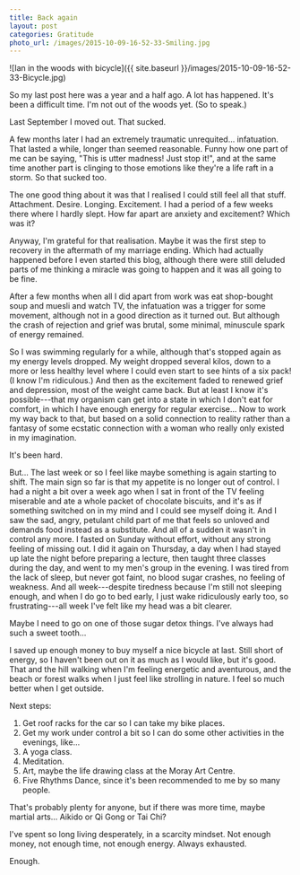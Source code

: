 ```yaml
---
title: Back again
layout: post
categories: Gratitude
photo_url: /images/2015-10-09-16-52-33-Smiling.jpg
---
```


![Ian in the woods with bicycle]({{ site.baseurl }}/images/2015-10-09-16-52-33-Bicycle.jpg)

So my last post here was a year and a half ago. A lot has happened. It's been a difficult time. I'm 
not out of the woods yet. (So to speak.)

Last September I moved out. That sucked.

A few months later I had an extremely traumatic unrequited... infatuation. That lasted a while,
longer than seemed reasonable. Funny how one part of me can be saying, "This is utter madness!
Just stop it!", and at the same time another part is clinging to those emotions like they're a
life raft in a storm. So that sucked too.

The one good thing about it was that I realised I could still feel all that stuff. Attachment.
Desire. Longing. Excitement. I had a period of a few weeks there where I hardly slept. How far
apart are anxiety and excitement? Which was it?

Anyway, I'm grateful for that realisation. Maybe it was the first step to recovery in the
aftermath of my marriage ending. Which had actually happened before I even started this blog,
although there were still deluded parts of me thinking a miracle was going to happen and it was
all going to be fine.

After a few months when all I did apart from work was eat shop-bought soup and muesli and watch TV,
the infatuation was a trigger for some movement, although not in a good direction as it turned out.
But although the crash of rejection and grief was brutal, some minimal, minuscule spark of energy
remained.

So I was swimming regularly for a while, although that's stopped again as my energy levels dropped.
My weight dropped several kilos, down to a more or less healthy level where I could even start to
see hints of a six pack! (I know I'm ridiculous.) And then as the excitement faded to renewed grief
and depression, most of the weight came back. But at least I know it's possible---that my
organism can get into a state in which I don't eat for comfort, in which I have enough energy for
regular exercise... Now to work my way back to that, but based on a solid connection to reality
rather than a fantasy of some ecstatic connection with a woman who really only existed in my
imagination.

It's been hard.

But... The last week or so I feel like maybe something is again starting to shift. The
main sign so far is that my appetite is no longer out of control. I had a night a bit over a week
ago when I sat in front of the TV feeling miserable and ate a whole packet of chocolate biscuits,
and it's as if something switched on in my mind and I could see myself doing it. And I saw the sad,
angry, petulant child part of me that feels so unloved and demands food instead as a substitute. And
all of a sudden it wasn't in control any more. I fasted on Sunday without effort, without any strong
feeling of missing out. I did it again on Thursday, a day when I had stayed up late the night before
preparing a lecture, then taught three classes during the day, and went to my men's group in the
evening. I was tired from the lack of sleep, but never got faint, no blood sugar crashes, no feeling
of weakness. And all week---despite tiredness because I'm still not sleeping enough, and when I do go
to bed early, I just wake ridiculously early too, so frustrating---all week I've felt like my head was
a bit clearer.

Maybe I need to go on one of those sugar detox things. I've always had such a sweet tooth...

I saved up enough money to buy myself a nice bicycle at last. Still short of energy, so I haven't been
out on it as much as I would like, but it's good. That and the hill walking when I'm feeling energetic
and aventurous, and the beach or forest walks when I just feel like strolling in nature. I feel so 
much better when I get outside.

Next steps:
 1. Get roof racks for the car so I can take my bike places.
 2. Get my work under control a bit so I can do some other activities in the evenings, like...
 3. A yoga class.
 4. Meditation.
 5. Art, maybe the life drawing class at the Moray Art Centre.
 6. Five Rhythms Dance, since it's been recommended to me by so many people.

That's probably plenty for anyone, but if there was more time, maybe martial arts... Aikido or Qi Gong
or Tai Chi?

I've spent so long living desperately, in a scarcity mindset. Not enough money, not enough time, not
enough energy. Always exhausted.

Enough.
